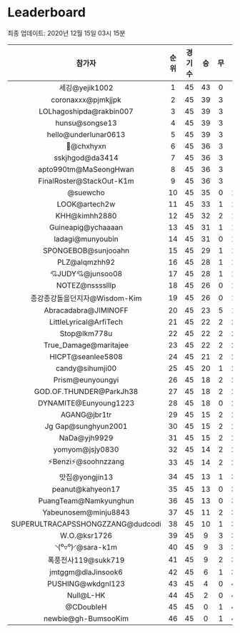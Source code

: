 # Leaderboard
최종 업데이트: 2020년 12월 15일 03시 15분




| 참가자 | 순위 | 경기수 | 승 | 무 | 패 | 승점 |
|:---:|:---:|:---:|:---:|:---:|:---:|:---:|
| 세깅@yejik1002 | 1 | 45 | 43 | 0 | 2 | 129 |
| coronaxxx@pjmkjjpk | 2 | 45 | 39 | 3 | 3 | 120 |
| LOLhagoshipda@rakbin007 | 3 | 45 | 39 | 3 | 3 | 120 |
| hunsu@songse13 | 4 | 45 | 39 | 3 | 3 | 120 |
| hello@underlunar0613 | 5 | 45 | 39 | 3 | 3 | 120 |
| 👑@chxhyxn | 6 | 45 | 36 | 3 | 6 | 111 |
| sskjhgod@da3414 | 7 | 45 | 36 | 3 | 6 | 111 |
| apto990tm@MaSeongHwan | 8 | 45 | 36 | 3 | 6 | 111 |
| FinalRoster@StackOut-K1m | 9 | 45 | 36 | 3 | 6 | 111 |
| @suewcho | 10 | 45 | 35 | 0 | 10 | 105 |
| LOOK@artech2w | 11 | 45 | 33 | 1 | 11 | 100 |
| KHH@kimhh2880 | 12 | 45 | 32 | 2 | 11 | 98 |
| Guineapig@ychaaaan | 13 | 45 | 31 | 1 | 13 | 94 |
| ladagi@munyoubin | 14 | 45 | 31 | 0 | 14 | 93 |
| SPONGEBOB@sunjooahn | 15 | 45 | 29 | 1 | 15 | 88 |
| PLZ@alqmzhh92 | 16 | 45 | 28 | 1 | 16 | 85 |
| 💘JUDY💘@junsoo08 | 17 | 45 | 28 | 1 | 16 | 85 |
| NOTEZ@nsssslllp | 18 | 45 | 26 | 0 | 19 | 78 |
| 종강종강돌을던지자@Wisdom-Kim | 19 | 45 | 26 | 0 | 19 | 78 |
| Abracadabra@JIMINOFF | 20 | 45 | 23 | 5 | 17 | 74 |
| LittleLyrical@ArfiTech | 21 | 45 | 22 | 2 | 21 | 68 |
| Stop@lkm778u | 22 | 45 | 22 | 2 | 21 | 68 |
| True_Damage@maritajee | 23 | 45 | 22 | 2 | 21 | 68 |
| HICPT@seanlee5808 | 24 | 45 | 21 | 2 | 22 | 65 |
| candy@sihumji00 | 25 | 45 | 20 | 1 | 24 | 61 |
| Prism@eunyoungyi | 26 | 45 | 18 | 2 | 25 | 56 |
| GOD.OF.THUNDER@ParkJh38 | 27 | 45 | 18 | 2 | 25 | 56 |
| DYNAMITE@Eunyoung1223 | 28 | 45 | 18 | 0 | 27 | 54 |
| AGANG@jbr1tr | 29 | 45 | 15 | 2 | 28 | 47 |
| Jg Gap@sunghyun2001 | 30 | 45 | 15 | 2 | 28 | 47 |
| NaDa@yjh9929 | 31 | 45 | 15 | 2 | 28 | 47 |
| yomyom@jsjy0830 | 32 | 45 | 14 | 2 | 29 | 44 |
| ⚡Benzi⚡@soohnzzang | 33 | 45 | 14 | 2 | 29 | 44 |
| 맛집@yongjin13 | 34 | 45 | 13 | 1 | 31 | 40 |
| peanut@kahyeon17 | 35 | 45 | 13 | 0 | 32 | 39 |
| PuangTeam@Namkyunghun | 36 | 45 | 13 | 0 | 32 | 39 |
| Yabeunosem@minju8843 | 37 | 45 | 11 | 2 | 32 | 35 |
| SUPERULTRACAPSSHONGZZANG@dudcodi | 38 | 45 | 10 | 1 | 34 | 31 |
| W.O.@ksr1726 | 39 | 45 | 9 | 3 | 33 | 30 |
| ◝(⁰▿⁰)◜@sara-k1m | 40 | 45 | 9 | 3 | 33 | 30 |
| 폭풍전사119@sukk719 | 41 | 45 | 9 | 2 | 34 | 29 |
| jmtggm@dlaJinsook6 | 42 | 45 | 6 | 1 | 38 | 19 |
| PUSHING@wkdgnl123 | 43 | 45 | 4 | 0 | 41 | 12 |
| Null@L-HK | 44 | 45 | 2 | 0 | 43 | 6 |
| @CDoubleH | 45 | 45 | 0 | 1 | 44 | 1 |
| newbie@gh-BumsooKim | 46 | 45 | 0 | 1 | 44 | 1 |